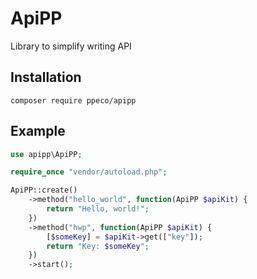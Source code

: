 # ApiPP
Library to simplify writing API

## Installation
```shell
composer require ppeco/apipp
```

## Example
```php
use apipp\ApiPP;

require_once "vendor/autoload.php";

ApiPP::create()
    ->method("hello_world", function(ApiPP $apiKit) {
        return "Hello, world!";
    })
    ->method("hwp", function(ApiPP $apiKit) {
        [$someKey] = $apiKit->get(["key"]);
        return "Key: $someKey";
    })
    ->start();
```
